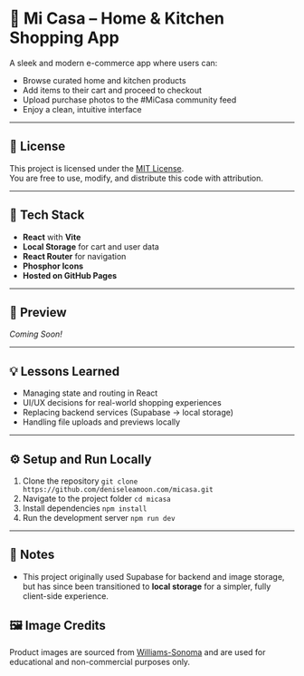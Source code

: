 # 🛒 Mi Casa – Home & Kitchen Shopping App

A sleek and modern e-commerce app where users can:

- Browse curated home and kitchen products
- Add items to their cart and proceed to checkout
- Upload purchase photos to the #MiCasa community feed
- Enjoy a clean, intuitive interface

---

## 📄 License

This project is licensed under the [MIT License](./LICENSE).  
You are free to use, modify, and distribute this code with attribution.

---

## 🚀 Tech Stack

- **React** with **Vite**
- **Local Storage** for cart and user data
- **React Router** for navigation
- **Phosphor Icons**
- **Hosted on GitHub Pages**

---

## 📸 Preview

_Coming Soon!_

---

## 💡 Lessons Learned

- Managing state and routing in React
- UI/UX decisions for real-world shopping experiences
- Replacing backend services (Supabase → local storage)
- Handling file uploads and previews locally

---

## ⚙️ Setup and Run Locally

1. Clone the repository
   `git clone https://github.com/deniseleamoon.com/micasa.git`
2. Navigate to the project folder
   `cd micasa`
3. Install dependencies
   `npm install`
4. Run the development server
   `npm run dev`

---

## 📝 Notes

- This project originally used Supabase for backend and image storage, but has since been transitioned to **local storage** for a simpler, fully client-side experience.

## 🖼️ Image Credits

Product images are sourced from [Williams-Sonoma](https://www.williams-sonoma.com) and are used for educational and non-commercial purposes only.
